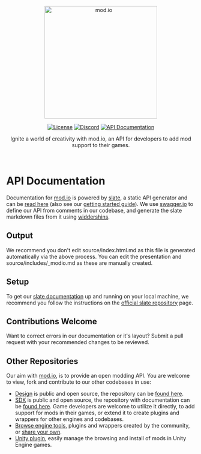 <p align="center"><a href="https://mod.io"><img src="https://static.mod.io/v1/images/branding/modio-vertical-color-dark.png" alt="mod.io" width="300"/></a></p>

<p align="center">
  <a href="https://github.com/DBolical/modioAPIDOCS/blob/master/LICENSE"><img src="https://img.shields.io/badge/license-Apache%202-blue.svg" alt="License"></a>
  <a href="https://discord.mod.io"><img src="https://img.shields.io/discord/389039439487434752.svg" alt="Discord"></a>
  <a href="https://docs.mod.io"><img src="https://img.shields.io/badge/docs-master-green.svg" alt="API Documentation"></a></p>

<p align="center">Ignite a world of creativity with mod.io, an API for developers to add mod support to their games.</p>
<br>

# API Documentation
Documentation for [mod.io](https://mod.io) is powered by [slate](https://github.com/lord/slate), a static API generator and can be [read here](https://docs.mod.io) (also see our [getting started guide](https://apps.mod.io/guides/getting-started)). We use [swagger.io](https://swagger.io/) to define our API from comments in our codebase, and generate the slate markdown files from it using [widdershins](https://github.com/Mermade/widdershins).

## Output
We recommend you don't edit source/index.html.md as this file is generated automatically via the above process. You can edit the presentation and source/includes/\_modio.md as these are manually created.

## Setup
To get our [slate documentation](https://docs.mod.io) up and running on your local machine, we recommend you follow the instructions on the [official slate repository](https://github.com/lord/slate) page.

## Contributions Welcome
Want to correct errors in our documentation or it's layout? Submit a pull request with your recommended changes to be reviewed.

## Other Repositories
Our aim with [mod.io](https://mod.io), is to provide an open modding API. You are welcome to view, fork and contribute to our other codebases in use:

* [Design](https://design.mod.io) is public and open source, the repository can be [found here](https://github.com/DBolical/modioDESIGN).
* [SDK](https://sdk.mod.io) is public and open source, the repository with documentation can be [found here](https://github.com/DBolical/modioSDK). Game developers are welcome to utilize it directly, to add support for mods in their games, or extend it to create plugins and wrappers for other engines and codebases.
* [Browse engine tools](https://apps.mod.io), plugins and wrappers created by the community, or [share your own](https://apps.mod.io/add).
* [Unity plugin](https://github.com/DBolical/modioUNITY), easily manage the browsing and install of mods in Unity Engine games.


